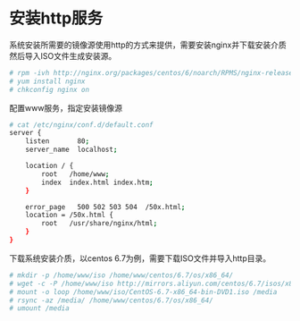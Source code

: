 # 安装http服务

系统安装所需要的镜像源使用http的方式来提供，需要安装nginx并下载安装介质然后导入ISO文件生成安装源。

```bash
# rpm -ivh http://nginx.org/packages/centos/6/noarch/RPMS/nginx-release-centos-6-0.el6.ngx.noarch.rpm
# yum install nginx
# chkconfig nginx on
```

配置www服务，指定安装镜像源

```bash
# cat /etc/nginx/conf.d/default.conf
server {
    listen       80;
    server_name  localhost;

    location / {
        root   /home/www;
        index  index.html index.htm;
    }

    error_page   500 502 503 504  /50x.html;
    location = /50x.html {
        root   /usr/share/nginx/html;
    }
}
```

下载系统安装介质，以centos 6.7为例，需要下载ISO文件并导入http目录。

```bash
# mkdir -p /home/www/iso /home/www/centos/6.7/os/x86_64/
# wget -c -P /home/www/iso http://mirrors.aliyun.com/centos/6.7/isos/x86_64/CentOS-6.7-x86_64-bin-DVD1.iso
# mount -o loop /home/www/iso/CentOS-6.7-x86_64-bin-DVD1.iso /media
# rsync -az /media/ /home/www/centos/6.7/os/x86_64/
# umount /media
```
